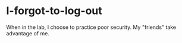 I-forgot-to-log-out
===================

When in the lab, I choose to practice poor security. My "friends" take advantage of me.